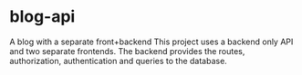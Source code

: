 # blog-api
A blog with a separate front+backend This project uses a backend only API and two separate frontends.  The backend provides the routes, authorization, authentication and queries to the database.  
